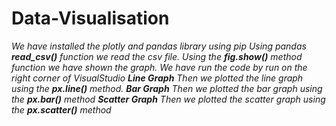 # Data-Visualisation
   *We have installed the plotly and pandas library using pip*
   *Using pandas **read_csv()** function we read the csv file.*
   *Using the **fig.show()** method function we have shown the graph.*
   *We have run the code by run on the right corner of VisualStudio*
_**Line Graph**_
   *Then we plotted the line graph using the **px.line()** method.*
_**Bar Graph**_
   *Then we plotted the bar graph using the **px.bar()** method*
_**Scatter Graph**_
   *Then we plotted the scatter graph using the **px.scatter()** method*

